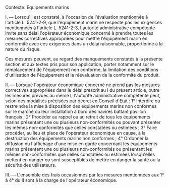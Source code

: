 Contexte: Equipements marins

I. — Lorsqu'il est constaté, à l'occasion de l'évaluation mentionnée à l'article L. 5241-2-9, que l'équipement marin ne respecte pas les exigences mentionnées à l'article L. 5241-2-3, l'autorité administrative compétente invite sans délai l'opérateur économique concerné à prendre toutes les mesures correctives appropriées pour mettre l'équipement marin en conformité avec ces exigences dans un délai raisonnable, proportionné à la nature du risque.

Ces mesures peuvent, au regard des manquements constatés à la présente section et aux textes pris pour son application, porter notamment sur le remplacement de l'équipement non conforme, la limitation des conditions d'utilisation de l'équipement et la réévaluation de la conformité du produit.

II. — Lorsque l'opérateur économique concerné ne prend pas les mesures correctives appropriées dans le délai prescrit au I du présent article, outre les mesures prévues au même I, l'autorité administrative compétente peut, selon des modalités précisées par décret en Conseil d'Etat : 1° Interdire ou restreindre la mise à disposition des équipements marins non conformes sur le marché ou leur installation à bord des navires battant pavillon français ; 2° Procéder au rappel ou au retrait de tous les équipements marins présentant une ou plusieurs non-conformités ou pouvant présenter les mêmes non-conformités que celles constatées ou estimées ; 3° Faire procéder, au lieu et place de l'opérateur économique en cause, à la destruction des équipements marins non conformes ; 4° Ordonner la diffusion ou l'affichage d'une mise en garde concernant les équipements marins présentant une ou plusieurs non-conformités ou présentant les mêmes non-conformités que celles constatées ou estimées lorsqu'elles mettent en danger ou sont susceptibles de mettre en danger la santé ou la sécurité des utilisateurs.

III. — L'ensemble des frais occasionnés par les mesures mentionnées aux 1° à 4° du II sont à la charge de l'opérateur économique.